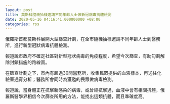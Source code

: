```yaml
---
layout: post
title: 莫斯科隨機抽樣邀請不同年齡人士做新冠病毒抗體檢測
date: 2020-05-16 04:16:41.000000000 +08:00
categories: rss
---
```


俄羅斯首都莫斯科展開大型篩查計劃，在全市隨機抽樣邀請不同年齡人士到醫務所，進行新型冠狀病毒抗體檢測。

報道說市政府不確定社區對新型冠狀病毒的免疫程度，希望今次篩查，有助勾劃解除封鎖措施的路線圖。

在篩查計劃之下，市內有超過30間醫務所，收集民眾提供的血液樣本，再送往化驗室通宵分析；醫務所會同時為獲邀的民眾做病毒檢測。

報道說，當身體正在抗擊新感染的病毒，或曾經抗擊過，血液中會有相關抗體，俄羅斯醫學界相信今次篩查所用的方法，能找出這類抗體，而且準確度高。
